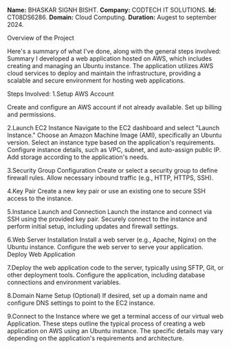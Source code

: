 **Name:** BHASKAR SIGNH BISHT.
**Company:** CODTECH IT SOLUTIONS.
**Id:** CT08DS6286.
**Domain:** Cloud Computing.
**Duration:** Augest to september 2024.

Overview of the Project

Here's a summary of what I've done, along with the general steps involved:
Summary
I developed a web application hosted on AWS, which includes creating and managing an Ubuntu instance. The application utilizes AWS cloud services to deploy and maintain the infrastructure, providing a scalable and secure environment for hosting web applications.

Steps Involved:
1.Setup AWS Account

Create and configure an AWS account if not already available.
Set up billing and permissions.

2.Launch EC2 Instance
Navigate to the EC2 dashboard and select "Launch Instance."
Choose an Amazon Machine Image (AMI), specifically an Ubuntu version.
Select an instance type based on the application's requirements.
Configure instance details, such as VPC, subnet, and auto-assign public IP.
Add storage according to the application's needs.

3.Security Group Configuration
Create or select a security group to define firewall rules.
Allow necessary inbound traffic (e.g., HTTP, HTTPS, SSH).

4.Key Pair
Create a new key pair or use an existing one to secure SSH access to the instance.

5.Instance Launch and Connection
Launch the instance and connect via SSH using the provided key pair.
Securely connect to the instance and perform initial setup, including updates and firewall settings.

6.Web Server Installation
Install a web server (e.g., Apache, Nginx) on the Ubuntu instance.
Configure the web server to serve your application.
Deploy Web Application

7.Deploy the web application code to the server, typically using SFTP, Git, or other deployment tools.
Configure the application, including database connections and environment variables.

8.Domain Name Setup (Optional)
If desired, set up a domain name and configure DNS settings to point to the EC2 instance.

9.Connect to the Instance where we get a terminal access of our virtual web Application.
These steps outline the typical process of creating a web application on AWS using an Ubuntu instance. The specific details may vary depending on the application's requirements and architecture.
